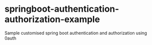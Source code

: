 # springboot-authentication-authorization-example
Sample customised spring boot authentication and authorization using 0auth  
